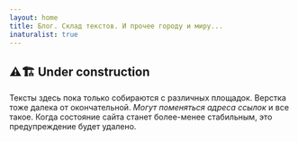 ```yaml
---
layout: home
title: Блог. Склад текстов. И прочее городу и миру...
inaturalist: true
---
```


## ⚠🏗 Under construction

Тексты здесь пока только собираются с различных площадок. Верстка тоже далека от окончательной.
*Могут поменяться адреса ссылок* и все такое. Когда состояние сайта станет более-менее стабильным,
это предупреждение будет удалено.

<!-- TODO:
  1. Ограничение постов на главной и в категориях.
    1.1 Страницы календаря.
  2. Подкатегории на главной и в категориях.
    2.1 Дерево категорий?
  3. Рубрикатор и «пять последних» в сайдбаре.
  4. Перевести тексты в страницы, анонсы постами.
    4.1 Рубрикация текстов по сериям (отдельное дерево категорий).
  5. О себе
  -->
